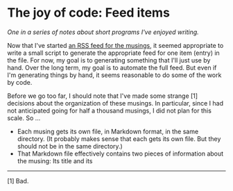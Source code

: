 The joy of code: Feed items
===========================

_One in a series of notes about short programs I've enjoyed writing._

Now that I've started [an RSS feed for the musings](rss-feed), it seemed
appropriate to write a small script to generate the appropriate feed for
one item (entry) in the file.  For now, my goal is to generating
something that I'll just use by hand.  Over the long term, my goal
is to automate the full feed.  But even if I'm generating things by hand,
it seems reasonable to do some of the work by code.

Before we go too far, I should note that I've made some strange [1]
decisions about the organization of these musings.  In particular, since
I had not anticipated going for half a thousand musings, I did not plan
for this scale.  So ...

* Each musing gets its own file, in Markdown format, in the same directory.
  (It probably makes sense that each gets its own file.  But they should
  not be in the same directory.)
* That Markdown file effectively contains two pieces of information about the
  musing: Its title and its 


---

[1] Bad.
